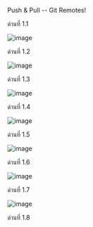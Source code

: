 
Push & Pull -- Git Remotes!

ด่านที่ 1.1

![image](https://user-images.githubusercontent.com/92086229/146635394-cb5ee7fe-1918-4501-8a80-afc936b9f979.png)

ด่านที่ 1.2

![image](https://user-images.githubusercontent.com/92086229/146635433-974ac5ff-9982-448f-9860-a261437b6064.png)

ด่านที่ 1.3

![image](https://user-images.githubusercontent.com/92086229/146635482-9230ca48-e6dc-41a3-834f-0705fb500253.png)

ด่านที่ 1.4

![image](https://user-images.githubusercontent.com/92086229/146635521-c223ff43-a90e-4302-8c4d-5b417c36fa3b.png)

ด่านที่ 1.5

![image](https://user-images.githubusercontent.com/92086229/146635551-af8ccee0-e057-4d85-a7ad-0a17a1741584.png)

ด่านที่ 1.6

![image](https://user-images.githubusercontent.com/92086229/146635621-aac7373b-831c-4338-bd2a-f2d32ad60792.png)

ด่านที่ 1.7

![image](https://user-images.githubusercontent.com/92086229/146635725-6a856237-bdf6-4a19-8aa7-505a21b62644.png)

ด่านที่ 1.8


